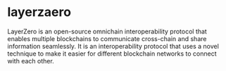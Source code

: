 # layerzaero
LayerZero is an open-source omnichain interoperability protocol that enables multiple blockchains to communicate cross-chain and share information seamlessly. It is an interoperability protocol that uses a novel technique to make it easier for different blockchain networks to connect with each other.
